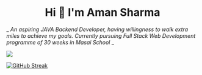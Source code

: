 <h1 align="center">Hi 👋 I'm Aman Sharma</h1>


_<em> An aspiring JAVA Backend Developer, having willingness to walk extra miles to achieve my goals. Currently pursuing Full Stack Web Development programme of 30 weeks in Masai School</em> _











![](https://komarev.com/ghpvc/?username=thesharmaa)







<img align="center">[![GitHub Streak](https://github-readme-streak-stats.herokuapp.com/?user=thesharmaa)](https://git.io/streak-stats)</img>
